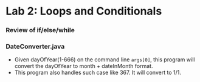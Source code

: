 Lab 2: Loops and Conditionals
===

### Review of if/else/while
### DateConverter.java 
* Given dayOfYear(1-666) on the command line ```args[0]```, this program will convert the dayOfYear to month + dateInMonth format.
* This program also handles such case like 367. It will convert to 1/1.


